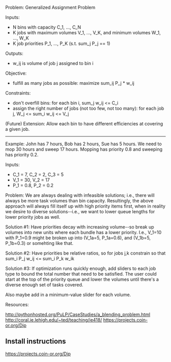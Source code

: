 
Problem: Generalized Assignment Problem

Inputs:
* N bins with capacity C_1, ..., C_N
* K jobs with maximum volumes V_1, ..., V_K, and minimum volumes W_1, ..., W_K
* K job priorities P_1, ..., P_K (s.t. sum_j P_j == 1)

Outputs:
* w_ij is volume of job j assigned to bin i

Objective:
* fulfill as many jobs as possible: maximize sum_ij P_j * w_ij

Constraints:
* don't overfill bins: for each bin i, sum_j w_ij <= C_i
* assign the right number of jobs (not too few, not too many): for each job j, W_j <= sum_i w_ij <= V_j

(Future) Extension: Allow each bin to have different efficiencies at covering a given job.

------

Example: John has 7 hours, Bob has 2 hours, Sue has 5 hours. We need to mop 30 hours and sweep 17 hours. Mopping has priority 0.8 and sweeping has priority 0.2.

Inputs:
* C_1 = 7, C_2 = 2, C_3 = 5
* V_1 = 30, V_2 = 17
* P_1 = 0.8, P_2 = 0.2

Problem: We are always dealing with infeasible solutions; i.e., there will always be more task volumes than bin capacity. Resultingly, the above approach will always fill itself up with high priority items first, when in reality we desire to diverse solutions--i.e., we want to lower queue lengths for lower priority jobs as well.

Solution #1: Have priorities decay with increasing volume--so break up volumes into new units where each bundle has a lower priority. I.e., V_1=10 with P_1=0.9 might be broken up into (V_1a=5, P_1a=0.6), and (V_1b=5, P_1b=0.3) or somehting like that.

Solution #2: Have priorities be relative ratios, so for jobs j,k constrain so that sum_i P_j w_ij <= sum_i P_k w_ik

Solution #3: If optimization runs quickly enough, add sliders to each job type to bound the total number that need to be satisfied. The user could start at the top of the priority queue and lower the volumes until there's a diverse enough set of tasks covered.

Also maybe add in a minimum-value slider for each volume.


Resources:

http://pythonhosted.org/PuLP/CaseStudies/a_blending_problem.html
http://coral.ie.lehigh.edu/~ted/teaching/ie418/
https://projects.coin-or.org/Dip

## Install instructions

https://projects.coin-or.org/Dip

